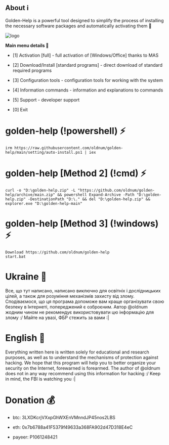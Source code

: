 ## About :information_source:
 Golden-Help is a powerful tool designed to simplify the process of installing the necessary software packages and automatically activating them :eyes:

![logo](https://imgur.com/J9tAIgh.png)


**Main menu details :dart:**
* [1] Activation [full] - full activation of [Windows/Office] thanks to MAS
* [2] Download/Install [standard programs] - direct download of standard required programs
* [3] Configuration tools - configuration tools for working with the system
* [4] Information commands - information and explanations to commands
* [5] Support - developer support

* [0] Exit
#  golden-help (!powershell) :zap:  
	irm https://raw.githubusercontent.com/oldnum/golden-help/main/setting/auto-install.ps1 | iex

#  golden-help [Method 2] (!cmd) :zap:  
    curl -o "D:\golden-help.zip" -L "https://github.com/oldnum/golden-help/archive/main.zip" && powershell Expand-Archive -Path "D:\golden-help.zip" -DestinationPath "D:\." && del "D:\golden-help.zip" && explorer.exe "D:\golden-help-main"

#  golden-help [Method 3] (!windows) :zap:  
    Download https://github.com/oldnum/golden-help
    start.bat

#  Ukraine :open_file_folder: 
Все, що тут написано, написано виключно для освітніх і дослідницьких цілей, а також для розуміння механізмів захисту від злому. Сподіваємося, що ця програма допоможе вам краще організувати свою безпеку в Інтернеті, попереджений є озброєним. Автор @oldnum жодним чином не рекомендує використовувати цю інформацію для злому :/
Майте на увазі, ФБР стежить за вами :|

#  English :open_file_folder: 
Everything written here is written solely for educational and research purposes, as well as to understand the mechanisms of protection against hacking. We hope that this program will help you to better organize your security on the Internet, forewarned is forearmed. The author of @oldnum does not in any way recommend using this information for hacking :/
Keep in mind, the FBI is watching you :|

#  Donation :moneybag:  
 * btc: 3LXDKcrjVXxpGhWXEnVMnndJP45nos2LBS

 * eth: 0x7b6788a41F5379f49633a368FA902d47D318E4eC

 * payeer: P1061248421
